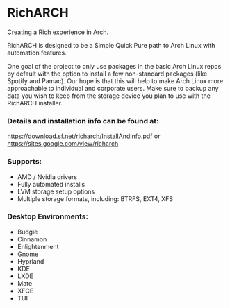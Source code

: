 # RichARCH
Creating a Rich experience in Arch.

RichARCH is designed to be a Simple Quick Pure path to Arch Linux with automation features.

One goal of the project to only use packages in the basic Arch Linux repos by default with the option to install a few non-standard packages (like Spotify and Pamac). Our hope is that this will help to make Arch Linux more approachable to individual and corporate users.
Make sure to backup any data you wish to keep from the storage device you plan to use with the RichARCH installer.

### Details and installation info can be found at:
https://download.sf.net/richarch/InstallAndInfo.pdf
or
https://sites.google.com/view/richarch

### Supports:
* AMD / Nvidia drivers
* Fully automated installs
* LVM storage setup options
* Multiple storage formats, including: BTRFS, EXT4, XFS

### Desktop Environments:
* Budgie
* Cinnamon
* Enlightenment
* Gnome
* Hyprland
* KDE
* LXDE
* Mate
* XFCE
* TUI
